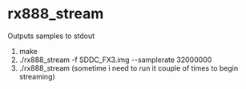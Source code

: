 # rx888_stream
Outputs samples to stdout
1. make
2. ./rx888_stream -f SDDC_FX3.img --samplerate 32000000
3. ./rx888_stream (sometime i need to run it couple of times to begin streaming)

